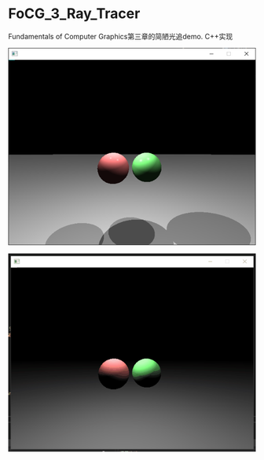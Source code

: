 # FoCG_3_Ray_Tracer
Fundamentals of Computer Graphics第三章的简陋光追demo. C++实现

![screenshot](.\doc\screenshot.png)

![demo](.\doc\demo.gif)